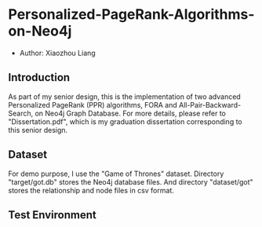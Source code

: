 # Personalized-PageRank-Algorithms-on-Neo4j
* Author: Xiaozhou Liang
## Introduction
As part of my senior design, this is the implementation of two advanced Personalized PageRank (PPR) algorithms, FORA and All-Pair-Backward-Search, on Neo4j Graph Database. For more details, please refer to "Dissertation.pdf", which is my graduation dissertation corresponding to this senior design.

## Dataset
For demo purpose, I use the "Game of Thrones" dataset. Directory "target/got.db" stores the Neo4j database files. And directory "dataset/got" stores the relationship and node files in csv format.

## Test Environment